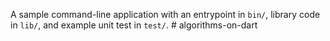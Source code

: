 A sample command-line application with an entrypoint in `bin/`, library code
in `lib/`, and example unit test in `test/`.
#   a l g o r i t h m s - o n - d a r t  
 